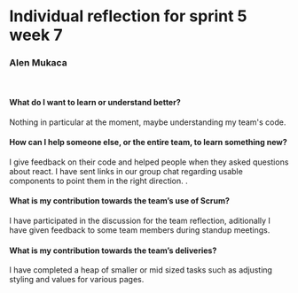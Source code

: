 # Individual reflection for sprint 5 week 7
### Alen Mukaca

<br>

#### What do I want to learn or understand better?

Nothing in particular at the moment, maybe understanding my team's code.

#### How can I help someone else, or the entire team, to learn something new?

I give feedback on their code and helped people when they asked questions about react. I have sent links in our group chat regarding usable components to point them in the
right direction.
.
#### What is my contribution towards the team’s use of Scrum?

I have participated in the discussion for the team reflection, aditionally I have given feedback to some team members during standup meetings.

#### What is my contribution towards the team’s deliveries?

I have completed a heap of smaller or mid sized tasks such as adjusting styling and values for various pages.
